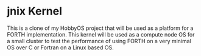 jnix Kernel
============
This is a clone of my HobbyOS project that will be used as a platform for a FORTH implementation. This kernel will be used as a compute node OS for a small cluster to test the performance of using FORTH on a very minimal OS over C or Fortran on a Linux based OS.

